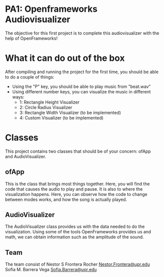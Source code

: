 # PA1: Openframeworks Audiovisualizer
The objective for this first project is to complete this audiovisualizer with the help of OpenFrameworks!

# What it can do out of the box
After compiling and running the project for the first time, you should be able to do a couple of things:

- Using the "P" key, you should be able to play music from "beat.wav" 
- Using different number keys, you can visualize the music in different ways:
    - 1: Rectangle Height Visualizer
    - 2: Circle Radius Visualizer
    - 3: Rectangle Width Visualizer (to be implemented)
    - 4: Custom Visualizer (to be implemented)

# Classes
This project contains two classes that should be of your concern: ofApp and AudioVisualizer.

## ofApp
This is the class that brings most things together. Here, you will find the code that causes the audio to play and pause. It is also to where the visualization happens. Here, you can observe how the code to change between modes works, and how the song is actually played. 

## AudioVisualizer
The AudioVisualizer class provides us with the data needed to do the visualization. Using some of the tools OpenFrameworks provides us and math, we can obtain information such as the amplitude of the sound. 

## Team
The team consist of 
Nestor S Frontera Rocher
Nestor.Frontera@upr.edu
Sofia M. Barrera Vega
Sofia.Barrera@upr.edu
